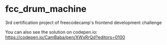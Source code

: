 # fcc_drum_machine
3rd certification project of freecodecamp's frontend development challenge

You can also see the solution on codepen.io:
https://codepen.io/CamBaba/pen/XWxRrQd?editors=0100
